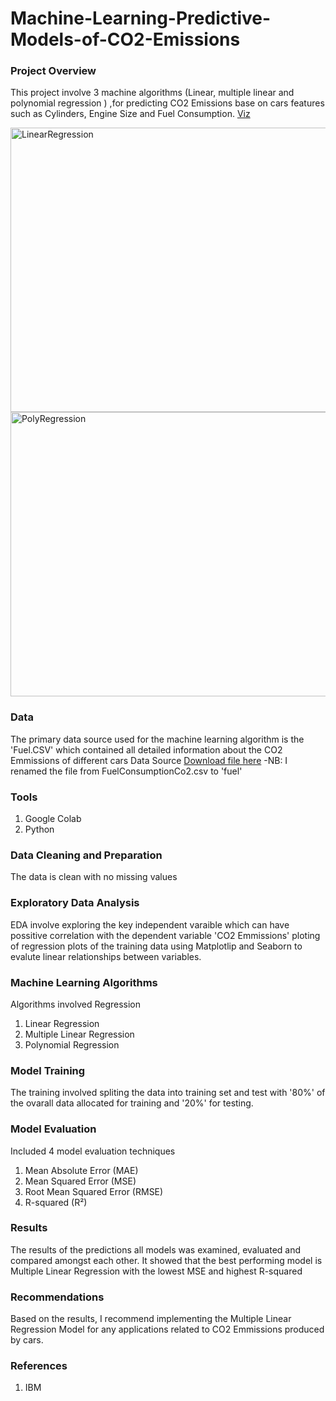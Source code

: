 # Machine-Learning-Predictive-Models-of-CO2-Emissions

### Project Overview
This project involve 3 machine algorithms (Linear, multiple linear and polynomial regression ) ,for predicting CO2 Emissions base on cars features such as Cylinders, Engine Size and Fuel Consumption.
[Viz](LinearRegression)


<img width="571" height="455" alt="LinearRegression" src="https://github.com/user-attachments/assets/1520f7ed-466a-45b4-a4f3-b621d26458b0" />
<img width="571" height="455" alt="PolyRegression" src="https://github.com/user-attachments/assets/b24730a2-c302-46f2-bfad-66e1106260c9" />

### Data
The primary data source used for the machine learning algorithm is the 'Fuel.CSV' which contained all detailed information about the CO2 Emmissions of different cars
Data Source [Download file here](https://cf-courses-data.s3.us.cloud-object-storage.appdomain.cloud/IBMDeveloperSkillsNetwork-ML0101EN-SkillsNetwork/labs/Module%202/data/FuelConsumptionCo2.csv)
-NB: I renamed the file from FuelConsumptionCo2.csv to 'fuel'

### Tools
1) Google Colab
2) Python

### Data Cleaning and Preparation
The data is clean with no missing values

### Exploratory Data Analysis
EDA involve exploring the key independent varaible which can have possitive correlation  with the dependent variable 'CO2 Emmissions'
ploting of regression plots of the training data using Matplotlip and Seaborn to evalute linear relationships between variables.

### Machine Learning Algorithms
Algorithms involved Regression
1) Linear Regression
2) Multiple Linear Regression
3) Polynomial Regression

### Model Training
The training involved spliting the data into training set and test with '80%' of the ovarall data allocated for training and '20%' for testing.

### Model Evaluation
Included 4 model evaluation techniques
1) Mean Absolute Error (MAE)
2) Mean Squared Error (MSE)
3) Root Mean Squared Error (RMSE)
4) R-squared (R²)

### Results
The results of the predictions all models was examined, evaluated and compared amongst each other. It showed that the best performing model is Multiple Linear Regression with the lowest MSE and highest R-squared

### Recommendations
Based on the results, I recommend implementing the Multiple Linear Regression Model for any applications related to CO2 Emmissions produced by cars.

### References
1) IBM



